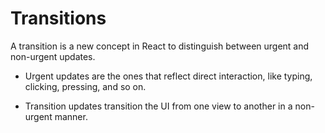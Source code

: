 # Transitions

 A transition is a new concept in React to distinguish between urgent and non-urgent updates.

 - Urgent updates are the ones that reflect direct interaction, like typing, clicking, pressing, and so on.

- Transition updates transition the UI from one view to another in a non-urgent manner.

